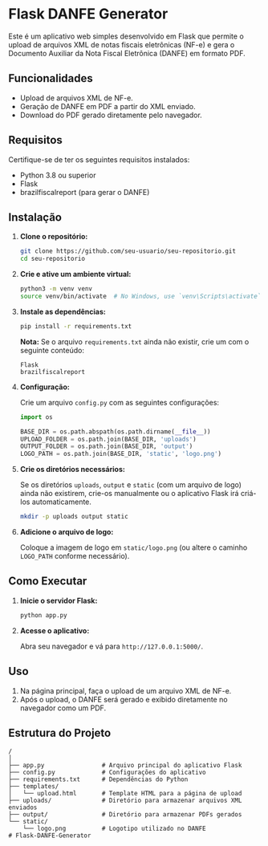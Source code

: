 # Flask DANFE Generator

Este é um aplicativo web simples desenvolvido em Flask que permite o upload de arquivos XML de notas fiscais eletrônicas (NF-e) e gera o Documento Auxiliar da Nota Fiscal Eletrônica (DANFE) em formato PDF.

## Funcionalidades

- Upload de arquivos XML de NF-e.
- Geração de DANFE em PDF a partir do XML enviado.
- Download do PDF gerado diretamente pelo navegador.

## Requisitos

Certifique-se de ter os seguintes requisitos instalados:

- Python 3.8 ou superior
- Flask
- brazilfiscalreport (para gerar o DANFE)
  
## Instalação

1. **Clone o repositório:**

    ```bash
    git clone https://github.com/seu-usuario/seu-repositorio.git
    cd seu-repositorio
    ```

2. **Crie e ative um ambiente virtual:**

    ```bash
    python3 -m venv venv
    source venv/bin/activate  # No Windows, use `venv\Scripts\activate`
    ```

3. **Instale as dependências:**

    ```bash
    pip install -r requirements.txt
    ```

    **Nota:** Se o arquivo `requirements.txt` ainda não existir, crie um com o seguinte conteúdo:

    ```text
    Flask
    brazilfiscalreport
    ```

4. **Configuração:**

   Crie um arquivo `config.py` com as seguintes configurações:

    ```python
    import os

    BASE_DIR = os.path.abspath(os.path.dirname(__file__))
    UPLOAD_FOLDER = os.path.join(BASE_DIR, 'uploads')
    OUTPUT_FOLDER = os.path.join(BASE_DIR, 'output')
    LOGO_PATH = os.path.join(BASE_DIR, 'static', 'logo.png')
    ```

5. **Crie os diretórios necessários:**

    Se os diretórios `uploads`, `output` e `static` (com um arquivo de logo) ainda não existirem, crie-os manualmente ou o aplicativo Flask irá criá-los automaticamente.

    ```bash
    mkdir -p uploads output static
    ```

6. **Adicione o arquivo de logo:**

    Coloque a imagem de logo em `static/logo.png` (ou altere o caminho `LOGO_PATH` conforme necessário).

## Como Executar

1. **Inicie o servidor Flask:**

    ```bash
    python app.py
    ```

2. **Acesse o aplicativo:**

   Abra seu navegador e vá para `http://127.0.0.1:5000/`.

## Uso

1. Na página principal, faça o upload de um arquivo XML de NF-e.
2. Após o upload, o DANFE será gerado e exibido diretamente no navegador como um PDF.

## Estrutura do Projeto

```plaintext
/
│
├── app.py                # Arquivo principal do aplicativo Flask
├── config.py             # Configurações do aplicativo
├── requirements.txt      # Dependências do Python
├── templates/
│   └── upload.html       # Template HTML para a página de upload
├── uploads/              # Diretório para armazenar arquivos XML enviados
├── output/               # Diretório para armazenar PDFs gerados
└── static/
    └── logo.png          # Logotipo utilizado no DANFE
#   F l a s k - D A N F E - G e n e r a t o r  
 